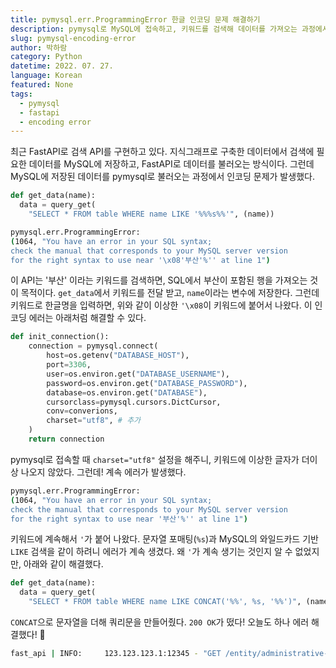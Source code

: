```yaml
---
title: pymysql.err.ProgrammingError 한글 인코딩 문제 해결하기
description: pymysql로 MySQL에 접속하고, 키워드를 검색해 데이터를 가져오는 과정에서 한글 인코딩 에러가 발생했다. pymysql로 데이터베이스에 접속할 때 인코딩 에러가 나지 않는 방법을 알아보자.
slug: pymysql-encoding-error
author: 박하람
category: Python
datetime: 2022. 07. 27.
language: Korean
featured: None
tags:
  - pymysql
  - fastapi
  - encoding error
---
```


최근 FastAPI로 검색 API를 구현하고 있다. 지식그래프로 구축한 데이터에서 검색에 필요한 데이터를 MySQL에 저장하고, FastAPI로 데이터를 불러오는 방식이다. 그런데 MySQL에 저장된 데이터를 pymysql로 불러오는 과정에서 인코딩 문제가 발생했다.

```py
def get_data(name):
  data = query_get(
    "SELECT * FROM table WHERE name LIKE '%%%s%%'", (name))
```

```bash
pymysql.err.ProgrammingError:
(1064, "You have an error in your SQL syntax;
check the manual that corresponds to your MySQL server version
for the right syntax to use near '\x08'부산'%'' at line 1")
```

이 API는 '부산' 이라는 키워드를 검색하면, SQL에서 부산이 포함된 행을 가져오는 것이 목적이다. `get_data`에서 키워드를 전달 받고, `name`이라는 변수에 저장한다. 그런데 키워드로 한글명을 입력하면, 위와 같이 이상한 `'\x08`이 키워드에 붙어서 나왔다. 이 인코딩 에러는 아래처럼 해결할 수 있다.

```py
def init_connection():
    connection = pymysql.connect(
        host=os.getenv("DATABASE_HOST"),
        port=3306,
        user=os.environ.get("DATABASE_USERNAME"),
        password=os.environ.get("DATABASE_PASSWORD"),
        database=os.environ.get("DATABASE"),
        cursorclass=pymysql.cursors.DictCursor,
        conv=converions,
        charset="utf8", # 추가
    )
    return connection
```

pymysql로 접속할 때 `charset="utf8"` 설정을 해주니, 키워드에 이상한 글자가 더이상 나오지 않았다. 그런데! 계속 에러가 발생했다.

```bash
pymysql.err.ProgrammingError:
(1064, "You have an error in your SQL syntax;
check the manual that corresponds to your MySQL server version
for the right syntax to use near '부산'%'' at line 1")
```

키워드에 계속해서 `'`가 붙어 나왔다. 문자열 포매팅(`%s`)과 MySQL의 와일드카드 기반 `LIKE` 검색을 같이 하려니 에러가 계속 생겼다. 왜 `'`가 계속 생기는 것인지 알 수 없었지만, 아래와 같이 해결했다.

```py
def get_data(name):
  data = query_get(
    "SELECT * FROM table WHERE name LIKE CONCAT('%%', %s, '%%')", (name))
```

`CONCAT`으로 문자열을 더해 쿼리문을 만들어줬다. `200 OK`가 떴다! 오늘도 하나 에러 해결했다! 🥰

```bash
fast_api | INFO:     123.123.123.1:12345 - "GET /entity/administrative-division-name/search?name=%EB%B6%80%EC%82%B0 HTTP/1.1" 200 OK
```

